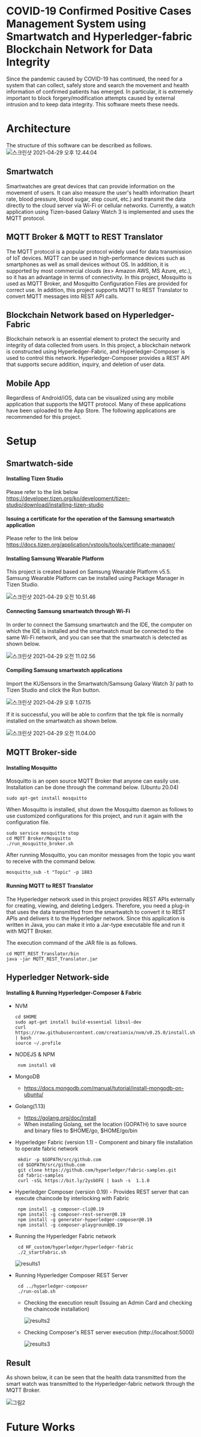 
# COVID-19 Confirmed Positive Cases Management System using Smartwatch and Hyperledger-fabric Blockchain Network for Data Integrity

Since the pandemic caused by COVID-19 has continued, the need for a system that can collect, safely store and search the movement and health information of confirmed patients has emerged. In particular, it is extremely important to block forgery/modification attempts caused by external intrusion and to keep data integrity. This software meets these needs.


# Architecture

The structure of this software can be described as follows.
![스크린샷 2021-04-29 오후 12.44.04](https://tva1.sinaimg.cn/large/008i3skNgy1gq0h9wtxnuj312l0lctde.jpg)

## Smartwatch

Smartwatches are great devices that can provide information on the movement of users. It can also measure the user's health information (heart rate, blood pressure, blood sugar, step count, etc.) and transmit the data directly to the cloud server via Wi-Fi or cellular networks.
Currently, a watch application using Tizen-based Galaxy Watch 3 is implemented and uses the MQTT protocol.

## MQTT Broker & MQTT to REST Translator
The MQTT protocol is a popular protocol widely used for data transmission of IoT devices. MQTT can be used in high-performance devices such as smartphones as well as small devices without OS. In addition, it is supported by most commercial clouds (ex> Amazon AWS, MS Azure, etc.), so it has an advantage in terms of connectivity.
In this project, Mosquitto is used as MQTT Broker, and Mosquitto Configuration Files are provided for correct use.
In addition, this project supports MQTT to REST Translator to convert MQTT messages into REST API calls.

## Blockchain Network based on Hyperledger-Fabric

Blockchain network is an essential element to protect the security and integrity of data collected from users. In this project, a blockchain network is constructed using Hyperledger-Fabric, and Hyperledger-Composer is used to control this network. Hyperledger-Composer provides a REST API that supports secure addition, inquiry, and deletion of user data.

## Mobile App
Regardless of Android/iOS, data can be visualized using any mobile application that supports the MQTT protocol. Many of these applications have been uploaded to the App Store. The following applications are recommended for this project.


# Setup

## Smartwatch-side

#### Installing Tizen Studio

Please refer to the link below https://developer.tizen.org/ko/development/tizen-studio/download/installing-tizen-studio



#### Issuing a certificate for the operation of the Samsung smartwatch application

Please refer to the link below https://docs.tizen.org/application/vstools/tools/certificate-manager/



#### Installing Samsung Wearable Platform

This project is created based on Samsung Wearable Platform v5.5. Samsung Wearable Platform can be installed using Package Manager in Tizen Studio.

![스크린샷 2021-04-29 오전 10.51.46](https://tva1.sinaimg.cn/large/008i3skNgy1gq0he9expij30km0l20z2.jpg)



#### Connecting Samsung smartwatch through Wi-Fi

In order to connect the Samsung smartwatch and the IDE, the computer on which the IDE is installed and the smartwatch must be connected to the same Wi-Fi network, and you can see that the smartwatch is detected as shown below.

![스크린샷 2021-04-29 오전 11.02.56](https://tva1.sinaimg.cn/large/008i3skNgy1gq0h9j49naj30uw0n1gsm.jpg)



#### Compiling Samsung smartwatch applications

Import the KUSensors in the Smartwatch/Samsung Galaxy Watch 3/ path to Tizen Studio and click the Run button.

![스크린샷 2021-04-29 오후 1.07.15](https://tva1.sinaimg.cn/large/008i3skNgy1gq0hj21icsj31g90u0kcq.jpg)

If it is successful, you will be able to confirm that the tpk file is normally installed on the smartwatch as shown below.

![스크린샷 2021-04-29 오전 11.04.00](https://tva1.sinaimg.cn/large/008i3skNgy1gq0hkonsqsj30yb0b3te3.jpg)



## MQTT Broker-side

#### Installing Mosquitto

Mosquitto is an open source MQTT Broker that anyone can easily use. Installation can be done through the command below. (Ubuntu 20.04)

```
sudo apt-get install mosquitto
```

When Mosquitto is installed, shut down the Mosquitto daemon as follows to use customized configurations for this project, and run it again with the configuration file.

```
sudo service mosquitto stop
cd MQTT Broker/Mosquitto
./run_mosquitto_broker.sh
```

After running Mosquitto, you can monitor messages from the topic you want to receive with the command below.

```
mosquitto_sub -t "Topic" -p 1883
```



#### Running MQTT to REST Translator

The Hyperledger network used in this project provides REST APIs externally for creating, viewing, and deleting Ledgers. Therefore, you need a plug-in that uses the data transmitted from the smartwatch to convert it to REST APIs and delivers it to the Hyperledger network. Since this application is written in Java, you can make it into a Jar-type executable file and run it with MQTT Broker.

The execution command of the JAR file is as follows.

```
cd MQTT_REST_Translator/bin
java -jar MQTT_REST_Translator.jar
```



## Hyperledger Network-side

#### Installing & Running Hyperledger-Composer & Fabric

- NVM

  ```
  cd $HOME
  sudo apt-get install build-essential libssl-dev
  curl https://raw.githubusercontent.com/creationix/nvm/v0.25.0/install.sh | bash 
  source ~/.profile
  ```

- NODEJS & NPM

  ```
   nvm install v8
  ```

- MongoDB

  - https://docs.mongodb.com/manual/tutorial/install-mongodb-on-ubuntu/

- Golang(1.13)

  - https://golang.org/doc/install
  - When installing Golang, set the location (GOPATH) to save source and binary files to $HOME/go, $HOME/go/bin

- Hyperledger Fabric (version 1.1) - Component and binary file installation to operate fabric network

  ```
   mkdir -p $GOPATH/src/github.com
   cd $GOPATH/src/github.com 
   git clone https://github.com/hyperledger/fabric-samples.git
   cd fabric-samples
   curl -sSL https://bit.ly/2ysbOFE | bash -s  1.1.0
  ```

- Hyperledger Composer (version 0.19) - Provides REST server that can execute chaincode by interlocking with Fabric

  ```
   npm install -g composer-cli@0.19
   npm install -g composer-rest-server@0.19
   npm install -g generator-hyperledger-composer@0.19
   npm install -g composer-playground@0.19
  ```

- Running the Hyperledger Fabric network

  ```
   cd HF_custom/hyperledger/hyperledger-fabric
   ./2_startFabric.sh
  ```

  ![results1](https://tva1.sinaimg.cn/large/008i3skNgy1gq0jahphloj31xo0n5qni.jpg)

- Running Hyperledger Composer REST Server

  ```
   cd ../hyperledger-composer
   ./run-oslab.sh
  ```

  - Checking the execution result (Issuing an Admin Card and checking the chaincode installation)

    ![results2](https://tva1.sinaimg.cn/large/008i3skNgy1gq0jdt4yjoj30uu0q2dja.jpg)

  - Checking Composer's REST server execution (http://localhost:5000)

    ![results3](https://tva1.sinaimg.cn/large/008i3skNgy1gq0jeq2tdkj31jk0u04qp.jpg)



## Result

As shown below, it can be seen that the health data transmitted from the smart watch was transmitted to the Hyperledger-fabric network through the MQTT Broker.

![그림2](https://tva1.sinaimg.cn/large/008i3skNgy1gq0i6k1u56j30wn0mm15d.jpg)

# Future Works






